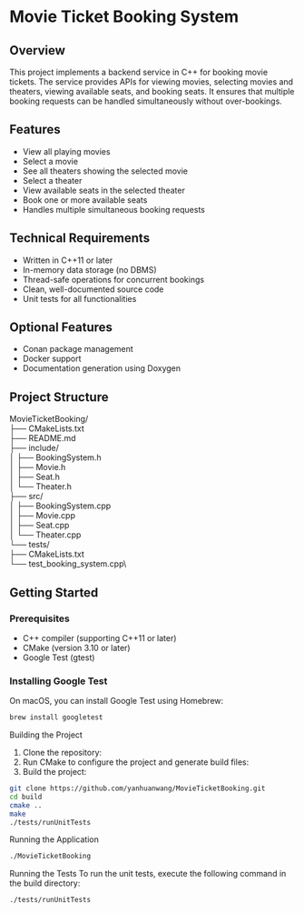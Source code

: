 # Movie Ticket Booking System

## Overview

This project implements a backend service in C++ for booking movie tickets. The service provides APIs for viewing movies, selecting movies and theaters, viewing available seats, and booking seats. It ensures that multiple booking requests can be handled simultaneously without over-bookings.

## Features

- View all playing movies
- Select a movie
- See all theaters showing the selected movie
- Select a theater
- View available seats in the selected theater
- Book one or more available seats
- Handles multiple simultaneous booking requests

## Technical Requirements

- Written in C++11 or later
- In-memory data storage (no DBMS)
- Thread-safe operations for concurrent bookings
- Clean, well-documented source code
- Unit tests for all functionalities

## Optional Features

- Conan package management
- Docker support
- Documentation generation using Doxygen

## Project Structure

MovieTicketBooking/\
├── CMakeLists.txt\
├── README.md\
├── include/\
│   ├── BookingSystem.h\
│   ├── Movie.h\
│   ├── Seat.h\
│   └── Theater.h\
├── src/\
│   ├── BookingSystem.cpp\
│   ├── Movie.cpp\
│   ├── Seat.cpp\
│   └── Theater.cpp\
└── tests/\
    ├── CMakeLists.txt\
    └── test_booking_system.cpp\



## Getting Started

### Prerequisites

- C++ compiler (supporting C++11 or later)
- CMake (version 3.10 or later)
- Google Test (gtest)

### Installing Google Test

On macOS, you can install Google Test using Homebrew:

```bash
brew install googletest
```

Building the Project
1. Clone the repository:
2. Run CMake to configure the project and generate build files:
3. Build the project:
```bash
git clone https://github.com/yanhuanwang/MovieTicketBooking.git
cd build
cmake ..
make
./tests/runUnitTests
```

Running the Application
```bash
./MovieTicketBooking
```


Running the Tests
To run the unit tests, execute the following command in the build directory:

```bash
./tests/runUnitTests
```

